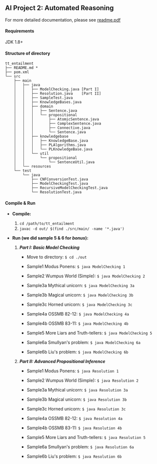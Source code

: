 ## AI Project 2: Automated Reasoning

For more detailed documentation, please see [readme.pdf](README.pdf)

#### Requirements

JDK 1.8+



#### Structure of directory

```shell
tt_entailment
├── README.md *
├── pom.xml
└── src
    ├── main
    │   ├── java
    │   │   ├── ModelChecking.java [Part I]
    │   │   ├── Resolution.java    [Part II]
    │   │   ├── SampleTest.java
    │   │   ├── KnowledgeBases.java
    │   │   ├── domain
    │   │   │   ├── Sentence.java
    │   │   │   └── propositional
    │   │   │       ├── AtomicSentence.java
    │   │   │       ├── ComplexSentence.java
    │   │   │       ├── Connective.java
    │   │   │       └── Sentence.java
    │   │   ├── knowledgebase
    │   │   │   ├── KnowledgeBase.java
    │   │   │   ├── PLAlgorithms.java
    │   │   │   └── PLKnowledgeBase.java
    │   │   └── util
    │   │       └── propositional
    │   │           └── SentenceUtil.java
    │   └── resources
    └── test
        └── java
            ├── CNFConversionTest.java
            ├── ModelCheckingTest.java
            ├── RecursiveModelCheckingTest.java
            └── ResolutionTest.java 
```



#### Compile & Run

- **Compile:**

  1. `cd /path/to/tt_entailment`
  2. `javac -d out/ $(find ./src/main/ -name '*.java')`




- **Run (we did sample 5 & 6 for *bonus*):**


  1. ***Part I: Basic Model Checking***

     - Move to directory:					`$ cd ./out`

     - Sample1 Modus Ponens: 				`$ java ModelChecking 1`

     - Sample2 Wumpus World (Simple):		`$ java ModelChecking 2`

     - Sample3a Mythical unicorn:			`$ java ModelChecking 3a`

     - Sample3b Magical unicorn: 			`$ java ModelChecking 3b`

     - Sample3c Horned unicorn:			`$ java ModelChecking 3c`

     - Sample4a OSSMB 82-12:				`$ java ModelChecking 4a`

     - Sample4b OSSMB 83-11:				`$ java ModelChecking 4b`

     - Sample5 More Liars and Truth-tellers:  `$ java ModelChecking 5`

     - Sample6a Smullyan's problem:			`$ java ModelChecking 6a`

     - Sample6b Liu's problem: 				`$ java ModelChecking 6b`


  2. ***Part II: Advanced Propositional Inference***

     - Sample1 Modus Ponens:				`$ java Resolution 1`

     - Sample2 Wumpus World (Simple):		`$ java Resolution 2`

     - Sample3a Mythical unicorn:			`$ java Resolution 3a`

     - Sample3b Magical unicorn:			`$ java Resolution 3b`

     - Sample3c Horned unicorn:			`$ java Resolution 3c`

     - Sample4a OSSMB 82-12:				`$ java Resolution 4a`

     - Sample4b OSSMB 83-11:				`$ java Resolution 4b`

     - Sample5 More Liars and Truth-tellers:	`$ java Resolution 5`

     - Sample6a Smullyan's problem:			`$ java Resolution 6a`

     - Sample6b Liu's problem:				`$ java Resolution 6b`

